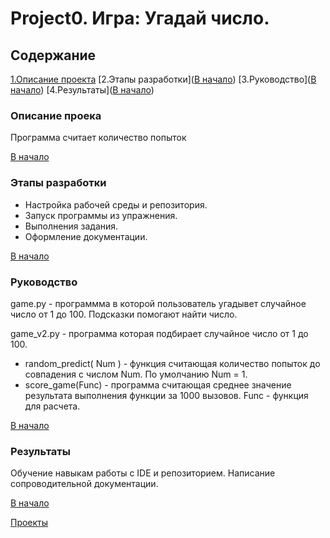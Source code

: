 # Project0. Игра: Угадай число.

## Содержание
[1.Описание проекта](https://github.com/GolovasPlech/sf_data_satanist/tree/main/prj0/README.md#Описание-проекта)
[2.Этапы разработки]([В начало](https://github.com/GolovasPlech/sf_data_satanist/tree/main/prj0/README.md#Этапы-разработки))
[3.Руководство]([В начало](https://github.com/GolovasPlech/sf_data_satanist/tree/main/prj0/README.md#Руководство))
[4.Результаты]([В начало](https://github.com/GolovasPlech/sf_data_satanist/tree/main/prj0/README.md#Результаты))

### Описание проека
Программа считает количество попыток 

[В начало](https://github.com/GolovasPlech/sf_data_satanist/tree/main/prj0/README.md#Содержание)

### Этапы разработки
 * Настройка рабочей среды и репозитория.
 * Запуск программы из упражнения.
 * Выполнения задания.
 * Оформление документации.

[В начало](https://github.com/GolovasPlech/sf_data_satanist/tree/main/prj0/README.md#Содержание)

### Руководство
game.py - программма в которой пользователь угадывет случайное число от 1 до 100.
          Подсказки помогают найти число.      

game_v2.py - программа которая подбирает случайное число от 1 до 100.
* random_predict( Num ) - функция считающая количество попыток до совпадения c числом Num.
                По умолчанию Num = 1.
* score_game(Func) - программа считающая среднее значение результата выполнения функции
                за 1000 вызовов.
                Func - функция для расчета.
                
[В начало](https://github.com/GolovasPlech/sf_data_satanist/tree/main/prj0/README.md#Содержание)

### Результаты
Обучение навыкам работы с IDE и репозиторием.
Написание сопроводительной документации.

[В начало](https://github.com/GolovasPlech/sf_data_satanist/tree/main/prj0/README.md#Содержание)

[Проекты](https://github.com/GolovasPlech/sf_data_satanist)